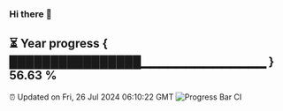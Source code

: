### Hi there 👋
⏳ Year progress { ████████████████▁▁▁▁▁▁▁▁▁▁▁▁▁▁ } 56.63 %
---
⏰ Updated on Fri, 26 Jul 2024 06:10:22 GMT
![Progress Bar CI](https://github.com/Moyi321/Moyi321/workflows/Progress%20Bar%20CI/badge.svg)
